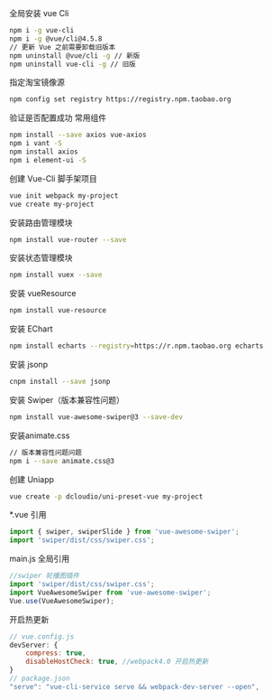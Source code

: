 全局安装 vue Cli

```bash
npm i -g vue-cli
npm i -g @vue/cli@4.5.8
// 更新 Vue 之前需要卸载旧版本
npm uninstall @vue/cli -g // 新版
npm uninstall vue-cli -g // 旧版
```

指定淘宝镜像源

```bash
npm config set registry https://registry.npm.taobao.org
```

验证是否配置成功
常用组件

```bash
npm install --save axios vue-axios
npm i vant -S
npm install axios
npm i element-ui -S
```

创建 Vue-Cli 脚手架项目

```bash
vue init webpack my-project
vue create my-project
```

安装路由管理模块

```bash
npm install vue-router --save
```

安装状态管理模块

```bash
npm install vuex --save
```

安装 vueResource

```bash
npm install vue-resource
```

安装 EChart

```bash
npm install echarts --registry=https://r.npm.taobao.org echarts
```

安装 jsonp

```bash
cnpm install --save jsonp
```

安装 Swiper（版本兼容性问题）

```bash
npm install vue-awesome-swiper@3 --save-dev
```

安装animate.css

```bash
// 版本兼容性问题问题
npm i --save animate.css@3
```

创建 Uniapp

```bash
vue create -p dcloudio/uni-preset-vue my-project
```

\*.vue 引用

```javascript
import { swiper, swiperSlide } from 'vue-awesome-swiper';
import 'swiper/dist/css/swiper.css';
```

main.js 全局引用

```javascript
//swiper 轮播图插件
import 'swiper/dist/css/swiper.css';
import VueAwesomeSwiper from 'vue-awesome-swiper';
Vue.use(VueAwesomeSwiper);
```

开启热更新

```js
// vue.config.js
devServer: {
    compress: true,
    disableHostCheck: true, //webpack4.0 开启热更新
}
// package.json
"serve": "vue-cli-service serve && webpack-dev-server --open",
```
